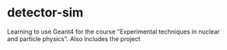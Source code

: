# detector-sim
Learning to use Geant4 for the course "Experimental techniques in nuclear and particle physics". Also includes the project
